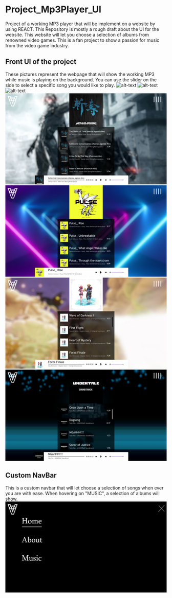 # Project_Mp3Player_UI
Project of a working MP3 player that will be implement on a website by using REACT. This Repository is mostly a rough draft about the UI for the website. This website will let you choose a selection of albums from renowned video games. This is a fan project to show a passion for music from the video game industry. 


## Front UI of the project
These pictures represent the webpage that will show the working MP3 while music is playing on the background. You can use the slider on the side to select a specific song you would like to play.
![alt-text](Pictures/Index2x.png)
![alt-text](Pictures/Index1-2x.png)
![alt-text](Pictures/AstralChain2x.png)
![alt-text](Pictures/MetalGearRising2x.png)
![alt-text](Pictures/Pulse2x.png)
![alt-text](Pictures/KingdomHearts2x.png)
![alt-text](Pictures/Undertale2x.png)

## Custom NavBar
This is a custom navbar that will let choose a selection of songs when ever you are with ease. When hovering on "MUSIC", a selection of albums will show.
![alt-text](Pictures/NavBar2x.png)
